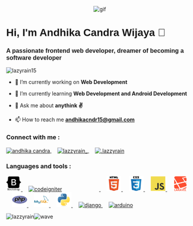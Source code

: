 <p align="center">
  <img src="https://media.tenor.com/flflC6GFzO8AAAAd/sultan-alrefaei-programmer.gif" height="220" alt="gif" autoplay />
</p>


<h1 align="left" style="font-family: 'Arial'">Hi, I'm Andhika Candra Wijaya 👋</h2>
<h3 align="left" style="font-family: 'Arial'">A passionate frontend web developer, dreamer of becoming a software developer</h3>

<p align="left"> 
  <img src="https://komarev.com/ghpvc/?username=lazyrain15&label=Profile%20views&color=0e75b6&style=flat" alt="lazyrain15" />
</p>

<p align="left">
  
- 🔭 I’m currently working on **Web Development**

- 🔎 I’m currently learning **Web Development and Android Development**

- 💬 Ask me about **anythink ✌**

- 📫 How to reach me **andhikacndr15@gmail.com**

</p>

<h3 align="left">Connect with me :</h3>
<p align="left">
  <a href="https://www.facebook.com/profile.php?id=100007467616044&mibextid=ZbWKwL" target="blank">
    <img align="center" src="https://raw.githubusercontent.com/rahuldkjain/github-profile-readme-generator/master/src/images/icons/Social/facebook.svg" alt="andhika candra" height="30" width="40" />
  </a>
  &nbsp;&nbsp;&nbsp;
  <a href="https://instagram.com/lazzyrain_" target="blank">
    <img align="center" src="https://raw.githubusercontent.com/rahuldkjain/github-profile-readme-generator/master/src/images/icons/Social/instagram.svg" alt="lazzyrain_" height="30" width="40" />
  </a>
  &nbsp;&nbsp;&nbsp;
  <a href="https://discordapp.com/users/.lazzyrain" target="blank">
    <img align="center" src="https://raw.githubusercontent.com/rahuldkjain/github-profile-readme-generator/master/src/images/icons/Social/discord.svg" alt=".lazzyrain" height="30" width="40" />
  </a>
</p>

<h3 align="left">Languages and tools :</h3>
<p align="left">
  <a href="https://getbootstrap.com" target="_blank" rel="noreferrer">
    <img src="https://raw.githubusercontent.com/devicons/devicon/master/icons/bootstrap/bootstrap-plain-wordmark.svg" alt="bootstrap" width="40" height
="40"/> 
  </a>
  &nbsp;&nbsp;&nbsp;
  <a href="https://codeigniter.com" target="_blank" rel="noreferrer">
    <img src="https://cdn.worldvectorlogo.com/logos/codeigniter.svg" alt="codeigniter" width="40" height="40" style="padding-right: 100px;"/> 
  </a>
  &nbsp;&nbsp;&nbsp;
  <a href="https://www.w3.org/html/" target="_blank" rel="noreferrer"> 
    <img src="https://raw.githubusercontent.com/devicons/devicon/master/icons/html5/html5-original-wordmark.svg" alt="html5" width="40" height="40"/> 
  </a>
  &nbsp;&nbsp;&nbsp;
  <a href="https://www.w3schools.com/css/" target="_blank" rel="noreferrer"> 
    <img src="https://raw.githubusercontent.com/devicons/devicon/master/icons/css3/css3-original-wordmark.svg" alt="css3" width="40" height="40"/> 
  </a>
  &nbsp;&nbsp;&nbsp;
  <a href="https://developer.mozilla.org/en-US/docs/Web/JavaScript" target="_blank" rel="noreferrer">
    <img src="https://raw.githubusercontent.com/devicons/devicon/master/icons/javascript/javascript-original.svg" alt="javascript" width="40" height="40"/> 
  </a>
  &nbsp;&nbsp;&nbsp;
  <a href="https://laravel.com/" target="_blank" rel="noreferrer"> 
    <img src="https://raw.githubusercontent.com/devicons/devicon/master/icons/laravel/laravel-plain-wordmark.svg" alt="laravel" width="40" height="40"/>
  </a>
  &nbsp;&nbsp;&nbsp;
  <a href="https://www.php.net" target="_blank" rel="noreferrer">
    <img src="https://raw.githubusercontent.com/devicons/devicon/master/icons/php/php-original.svg" alt="php" width="40" height="40"/>
  </a> 
  &nbsp;&nbsp;&nbsp;
  <a href="https://www.mysql.com/" target="_blank" rel="noreferrer">
    <img src="https://raw.githubusercontent.com/devicons/devicon/master/icons/mysql/mysql-original-wordmark.svg" alt="mysql" width="40" height="40"/> 
  </a>
  &nbsp;&nbsp;&nbsp;
  <a href="https://www.python.org" target="_blank" rel="noreferrer">
    <img src="https://raw.githubusercontent.com/devicons/devicon/master/icons/python/python-original.svg" alt="python" width="40" height="40"/> 
  </a>
  &nbsp;&nbsp;&nbsp;
  <a href="https://www.djangoproject.com/" target="_blank" rel="noreferrer"> 
    <img src="https://cdn.worldvectorlogo.com/logos/django.svg" alt="django" width="40" height="40"/>
  </a>
  &nbsp;&nbsp;&nbsp;
  <a href="https://www.arduino.cc/" target="_blank" rel="noreferrer"> 
    <img src="https://cdn.worldvectorlogo.com/logos/arduino-1.svg" alt="arduino" width="40" height="40"/> 
  </a>
</p>

<p>
  <img align="left" src="https://github-readme-stats.vercel.app/api/top-langs?username=lazzyrain&show_icons=true&locale=en&layout=compact" alt="lazzyrain" />
</p>

![wave](https://github.com/lazzyrain/lazzyrain/assets/90812119/536bb7f7-d727-4f1a-a12c-f810c2e3d67a)
